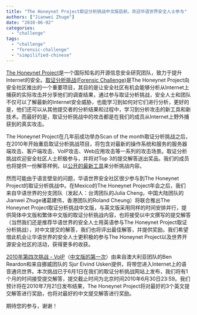 ```yaml
---
title: "The Honeynet Project取证分析挑战中文版启航，欢迎华语世界安全人士参与"
authors: ["Jianwei Zhuge"]
date: "2010-06-02"
categories: 
  - "challenge"
tags: 
  - "challenge"
  - "forensic-challenge"
  - "simpilified-chinese"
---
```


[The Honeynet Project](https://honeynet.org/)是一个国际知名的开源信息安全研究团队，致力于提升Internet的安全。[取证分析挑战(Forensic Challenge)](https://honeynet.org/challenges)是The Honeynet Project向安全社区推出的一个重要项目，其目的是让安全社区有机会能够分析从Internet上捕获的实际攻击并分享他们的调查结果，通过参与取证分析挑战，安全人士和团队不仅可以了解最新的Internet安全威胁，也能学习到如何对它们进行分析，更好的是，他们还可以从其他提交者的分析结果和过程中，学习到分析攻击的新工具和新技术。而最好的是，取证分析挑战中的攻击都是在我们的成员从Internet上野外捕获到的真实攻击。  

The Honeynet Project在几年前成功举办Scan of the month取证分析挑战之后，在2010年开始重启取证分析挑战项目，将包含对最新的操作系统和服务的服务器端攻击、客户端攻击、VoIP攻击、Web应用攻击等一系列的攻击场景。取证分析挑战欢迎安全社区人士积极参与，并将对Top 3的提交解答送出奖品。我们的成员也将提供一份解答样例，以[公开的最新工具](https://honeynet.org/project)来分析挑战内容。  

然而可能由于语言壁垒的问题，华语世界安全社区很少参与到The Honeynet Project的取证分析挑战中。在Mexico的The Honeynet Project年会之后，我们来自华语世界的分支团队（发起人：台湾团队的Julia Cheng，中国大陆团队的Jianwei Zhuge诸葛建伟，香港团队的Roland Cheung）将联合推出The Honeynet Project取证分析挑战中文版，与英文版采用同样的时间安排并行，提供简体中文版和繁体中文版的取证分析挑战内容，也将接受以中文撰写的提交解答（当然我们还是推荐华语世界的安全人士用英语参与The Honeynet Project取证分析挑战），对中文提交的解答，我们也将评出最佳解答，并提供奖励。我们希望借此机会让华语世界的安全人士更积极的参与The Honeynet Project以及世界开源安全社区的活动，获得更多的收获。  

[2010年第四次挑战 - VoIP](https://honeynet.org/challenges/2010_4_voip)（[中文版的第一次](https://honeynet.org/challenges/2010_4_voip_simplified_cn)）由来自澳大利亚团队的Ben Reardon和来自挪威团队的 Sjur Eivind Usken提供，将带您进入Internet上的语音通讯世界。本次挑战已于6月1日在我们的取证分析挑战网站上发布，我们将有1个月的时间接受提交解答，提交截止时间为北京时间2010年6月30日23:59。我们预计将在2010年7月21日发布结果，The Honeynet Project将对最好的3个英文提交解答进行奖励，也将对最好的中文提交解答进行奖励。  

期待您的参与，谢谢！
